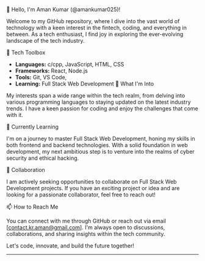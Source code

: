 👋 Hello, I'm Aman Kumar (@amankumar025)!

Welcome to my GitHub repository, where I dive into the vast world of technology with a keen interest in the fintech, coding, and everything in between. As a tech enthusiast, I find joy in exploring the ever-evolving landscape of the tech industry.

🔧 Tech Toolbox
- **Languages:** c/cpp, JavaScript, HTML, CSS
- **Frameworks:** React, Node.js
- **Tools:** Git, VS Code,
- **Learning:** Full Stack Web Development
👀 What I'm Into

My interests span a wide range within the tech realm, from delving into various programming languages to staying updated on the latest industry trends. I have a keen passion for coding and enjoy the challenges that come with it.

🌱 Currently Learning

I'm on a journey to master Full Stack Web Development, honing my skills in both frontend and backend technologies. With a solid foundation in web development, my next ambitious step is to venture into the realms of cyber security and ethical hacking.

💞️ Collaboration

I am actively seeking opportunities to collaborate on Full Stack Web Development projects. If you have an exciting project or idea and are looking for a passionate collaborator, feel free to reach out!

📫 How to Reach Me

You can connect with me through GitHub or reach out via email [contact.kr.aman@gmail.com]. I'm always open to discussions, collaborations, and sharing insights within the tech community.

Let's code, innovate, and build the future together!

---

<!---
amankumar025/amankumar025 is a ✨ special ✨ repository because its `README.md` (this file) appears on your GitHub profile.
You can click the Preview link to take a look at your changes.
--->
